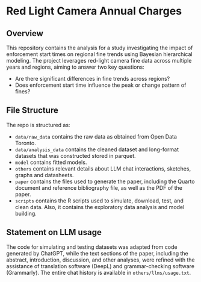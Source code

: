 # Red Light Camera Annual Charges

## Overview
This repository contains the analysis for a study investigating the impact of enforcement start times on regional fine trends using Bayesian hierarchical modeling. The project leverages red-light camera fine data across multiple years and regions, aiming to answer two key questions:
-  Are there significant differences in fine trends across regions?
-  Does enforcement start time influence the peak or change pattern of fines?

## File Structure
The repo is structured as:
- `data/raw_data` contains the raw data as obtained from Open Data Toronto. 
- `data/analysis_data` contains the cleaned dataset and long-format datasets that was constructed stored in parquet. 
- `model` contains fitted models.
- `others` contains relevant details about LLM chat interactions, sketches, graphs and datasheets.
- `paper` contains the files used to generate the paper, including the Quarto document and reference bibliography file, as well as the PDF of the paper.
- `scripts` contains the R scripts used to simulate, download, test, and clean data. Also, it contains the exploratory data analysis and model building.

## Statement on LLM usage
The code for simulating and testing datasets was adapted from code generated by ChatGPT, while the text sections of the paper, including the abstract, introduction, discussion, and other analyses, were refined with the assistance of translation software (DeepL) and grammar-checking software (Grammarly). The entire chat history is available in `others/llms/usage.txt`.

